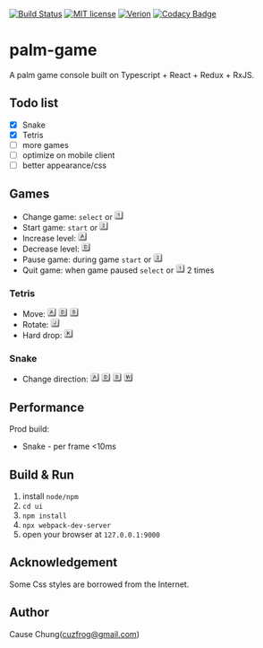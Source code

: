 [![Build Status](https://travis-ci.org/cuzfrog/palm-game.svg?branch=master)](https://travis-ci.org/cuzfrog/palm-game)
[![MIT license](http://img.shields.io/badge/license-MIT-brightgreen.svg)](http://opensource.org/licenses/MIT)
[![Verion](https://img.shields.io/badge/dynamic/json.svg?color=informational&label=UI-version&query=%24.version&url=https%3A%2F%2Fraw.githubusercontent.com%2Fcuzfrog%2Fpalm-game%2Fmaster%2Fui%2Fpackage.json)](./ui/package.json)
[![Codacy Badge](https://api.codacy.com/project/badge/Grade/82590dbed2e848e9aecc381d7cf054fb)](https://www.codacy.com/app/cuzfrog1/palm-game?utm_source=github.com&amp;utm_medium=referral&amp;utm_content=cuzfrog/palm-game&amp;utm_campaign=Badge_Grade)
# palm-game

A palm game console built on Typescript + React + Redux + RxJS.

## Todo list

- [x] Snake
- [x] Tetris
- [ ] more games
- [ ] optimize on mobile client
- [ ] better appearance/css

## Games

* Change game: `select` or <img src="./doc/keyboard/1.png" width="16" height="16">
* Start game: `start` or <img src="./doc/keyboard/2.png" width="16" height="16">
* Increase level: <img src="./doc/keyboard/A.png" width="16" height="16">
* Decrease level: <img src="./doc/keyboard/D.png" width="16" height="16">
* Pause game: during game `start` or <img src="./doc/keyboard/2.png" width="16" height="16">
* Quit game: when game paused `select` or <img src="./doc/keyboard/1.png" width="16" height="16"> 2 times

### Tetris

* Move: <img src="./doc/keyboard/A.png" width="16" height="16"> <img src="./doc/keyboard/D.png" width="16" height="16"> <img src="./doc/keyboard/S.png" width="16" height="16">
* Rotate: <img src="./doc/keyboard/J.png" width="16" height="16">
* Hard drop: <img src="./doc/keyboard/K.png" width="16" height="16">

### Snake

* Change direction: <img src="./doc/keyboard/A.png" width="16" height="16"> <img src="./doc/keyboard/D.png" width="16" height="16"> <img src="./doc/keyboard/S.png" width="16" height="16"> <img src="./doc/keyboard/W.png" width="16" height="16">

## Performance

Prod build:
* Snake - per frame <10ms 

## Build & Run

1. install `node/npm`
2. `cd ui`
3. `npm install`
4. `npx webpack-dev-server`
5. open your browser at `127.0.0.1:9000`

## Acknowledgement

Some Css styles are borrowed from the Internet.

## Author

Cause Chung(cuzfrog@gmail.com)
